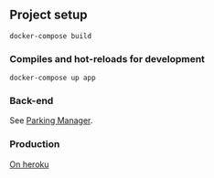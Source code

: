 ## Project setup
```
docker-compose build
```

### Compiles and hot-reloads for development
```
docker-compose up app
```

### Back-end
See [Parking Manager](https://github.com/ValterAndrei/parking_manager/).


### Production
[On heroku](https://parking-manager-front.herokuapp.com/)
